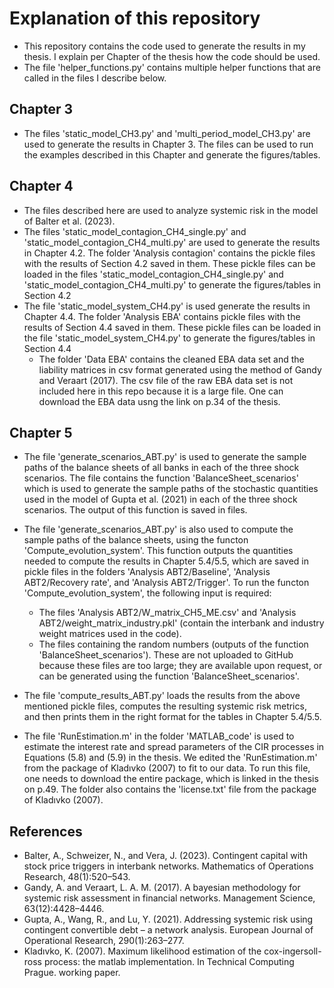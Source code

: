 # Explanation of this repository 

- This repository contains the code used to generate the results in my thesis. I explain per Chapter of the thesis how the code should be used. 
- The file 'helper_functions.py' contains multiple helper functions that are called in the files I describe below. 

## Chapter 3
- The files 'static_model_CH3.py' and 'multi_period_model_CH3.py' are used to generate the results in Chapter 3. The files can be used to run the examples described in this Chapter and generate the figures/tables. 

## Chapter 4 
- The files described here are used to analyze systemic risk in the model of Balter et al. (2023). 
- The files 'static_model_contagion_CH4_single.py' and 'static_model_contagion_CH4_multi.py' are used to generate the results in Chapter 4.2. The folder 'Analysis contagion' contains the pickle files with the results of Section 4.2 saved in them. These pickle files can be loaded in the files 'static_model_contagion_CH4_single.py' and 'static_model_contagion_CH4_multi.py' to generate the figures/tables in Section 4.2 
- The file 'static_model_system_CH4.py' is used generate the results in Chapter 4.4. The folder 'Analysis EBA' contains pickle files with the results of Section 4.4 saved in them. These pickle files can be loaded in the file 'static_model_system_CH4.py' to generate the figures/tables in Section 4.4 
    * The folder 'Data EBA' contains the cleaned EBA data set and the liability matrices in csv format generated using the method of Gandy and Veraart (2017). The csv file of the raw EBA data set is not included here in this repo because it is a large file. One can download the EBA data usng the link on p.34 of the thesis.

## Chapter 5
- The file 'generate_scenarios_ABT.py' is used to generate the sample paths of the balance sheets of all banks in each of the three shock scenarios. The file contains the function 'BalanceSheet_scenarios' which is used to generate the sample paths of the stochastic quantities used in the model of Gupta et al. (2021) in each of the three shock scenarios. The output of this function is saved in files. 
- The file 'generate_scenarios_ABT.py' is also used to compute the sample paths of the balance sheets, using the functon 'Compute_evolution_system'. This function outputs the quantities needed to compute the results in Chapter 5.4/5.5, which are saved in pickle files in the folders 'Analysis ABT2/Baseline', 'Analysis ABT2/Recovery rate', and
'Analysis ABT2/Trigger'. To run the functon 'Compute_evolution_system', the following input is required:
    * The files 'Analysis ABT2/W_matrix_CH5_ME.csv' and 'Analysis ABT2/weight_matrix_industry.pkl' (contain the interbank and industry weight matrices used in the code).
    * The files containing the random numbers (outputs of the function 'BalanceSheet_scenarios'). These are not uploaded to GitHub because these files are too large; they are available upon request, or can be generated using the function 'BalanceSheet_scenarios'. 

- The file 'compute_results_ABT.py' loads the results from the above mentioned pickle files, computes the resulting systemic risk metrics, and then prints them in the right format for the tables in Chapter 5.4/5.5.
- The file 'RunEstimation.m' in the folder 'MATLAB_code' is used to estimate the interest rate and spread parameters of the CIR processes in Equations (5.8) and (5.9) in the thesis. We edited the 'RunEstimation.m' from the package of Kladıvko (2007) to fit to our data. To run this file, one needs to download the entire package, which is linked in the thesis on p.49. The folder also contains the 'license.txt' file from the package of Kladıvko (2007). 

## References
* Balter, A., Schweizer, N., and Vera, J. (2023). Contingent capital with stock price triggers in interbank
networks. Mathematics of Operations Research, 48(1):520–543.
* Gandy, A. and Veraart, L. A. M. (2017). A bayesian methodology for systemic risk assessment in
financial networks. Management Science, 63(12):4428–4446.
* Gupta, A., Wang, R., and Lu, Y. (2021). Addressing systemic risk using contingent convertible debt
– a network analysis. European Journal of Operational Research, 290(1):263–277.
* Kladıvko, K. (2007). Maximum likelihood estimation of the cox-ingersoll-ross process: the matlab
implementation. In Technical Computing Prague. working paper. 


    




    





